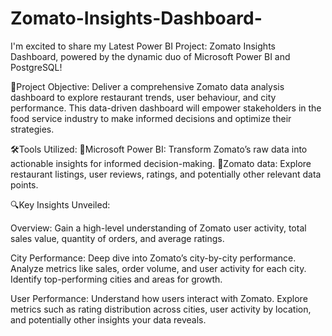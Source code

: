 # Zomato-Insights-Dashboard-

I'm excited to share my Latest Power BI Project: Zomato Insights Dashboard, powered by the dynamic duo of Microsoft Power BI and PostgreSQL!

🎯Project Objective:
Deliver a comprehensive Zomato data analysis dashboard to explore restaurant trends, user behaviour, and city performance. This data-driven dashboard will empower stakeholders in the food service industry to make informed decisions and optimize their strategies.

🛠️Tools Utilized:
🔹Microsoft Power BI: Transform Zomato’s raw data into actionable insights for informed decision-making.
🔹Zomato data: Explore restaurant listings, user reviews, ratings, and potentially other relevant data points.

🔍Key Insights Unveiled:

Overview: Gain a high-level understanding of Zomato user activity, total sales value, quantity of orders, and average ratings.

City Performance: Deep dive into Zomato’s city-by-city performance. Analyze metrics like sales, order volume, and user activity for each city. Identify top-performing cities and areas for growth.

User Performance: Understand how users interact with Zomato. Explore metrics such as rating distribution across cities, user activity by location, and potentially other insights your data reveals.
